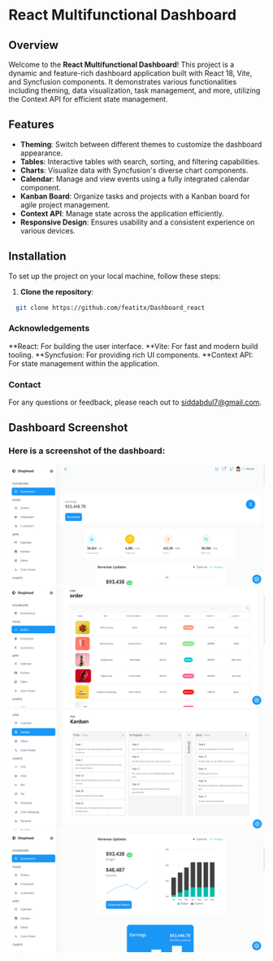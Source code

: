 # React Multifunctional Dashboard

## Overview

Welcome to the **React Multifunctional Dashboard**! This project is a dynamic and feature-rich dashboard application built with React 18, Vite, and Syncfusion components. It demonstrates various functionalities including theming, data visualization, task management, and more, utilizing the Context API for efficient state management.

## Features

- **Theming**: Switch between different themes to customize the dashboard appearance.
- **Tables**: Interactive tables with search, sorting, and filtering capabilities.
- **Charts**: Visualize data with Syncfusion's diverse chart components.
- **Calendar**: Manage and view events using a fully integrated calendar component.
- **Kanban Board**: Organize tasks and projects with a Kanban board for agile project management.
- **Context API**: Manage state across the application efficiently.
- **Responsive Design**: Ensures usability and a consistent experience on various devices.

## Installation

To set up the project on your local machine, follow these steps:

1. **Clone the repository**:

 ```bash
   git clone https://github.com/featitx/Dashboard_react
```




### Acknowledgements
**React: For building the user interface.
**Vite: For fast and modern build tooling.
**Syncfusion: For providing rich UI components.
**Context API: For state management within the application.

### Contact
For any questions or feedback, please reach out to siddabdul7@gmail.com.

## Dashboard Screenshot

### Here is a screenshot of the dashboard:
![Dashboard Screenshot](./src/data/image-1.png)
![Dashboard Screenshot](./src/data/image-2.png)
![Dashboard Screenshot](./src/data/image-3.png)
![Dashboard Screenshot](./src/data/image-4.png)

